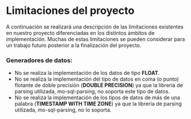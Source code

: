 # Limitaciones del proyecto

A continuación se realizará una descripción de las limitaciones existentes en nuestro proyecto diferenciadas en los distintos ámbitos de implementación.
Muchas de estas limitaciones se pueden considerar para un trabajo futuro posterior a la finalización del proyecto.


### Generadores de datos:

- No se realiza la implementación de los datos de tipo **FLOAT**.
- No se realiza la implementación del tipo de datos en coma (o punto) flotante de doble precisión (**DOUBLE PRECISION**) ya que la librería de parsing utilizada, mo-sql-parsing, no soporta este tipo de datos.
- No se realiza la implementación de los tipos de datos de más de una palabra (**TIMESTAMP WITH TIME ZONE**) ya que la librería de parsing utilizada, mo-sql-parsing, no lo soporta.

